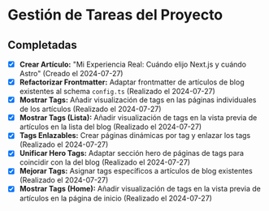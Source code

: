 # Gestión de Tareas del Proyecto

## Completadas

- [x] **Crear Artículo:** "Mi Experiencia Real: Cuándo elijo Next.js y cuándo Astro" (Creado el 2024-07-27)
- [x] **Refactorizar Frontmatter:** Adaptar frontmatter de artículos de blog existentes al schema `config.ts` (Realizado el 2024-07-27)
- [x] **Mostrar Tags:** Añadir visualización de tags en las páginas individuales de los artículos (Realizado el 2024-07-27)
- [x] **Mostrar Tags (Lista):** Añadir visualización de tags en la vista previa de artículos en la lista del blog (Realizado el 2024-07-27)
- [x] **Tags Enlazables:** Crear páginas dinámicas por tag y enlazar los tags (Realizado el 2024-07-27)
- [x] **Unificar Hero Tags:** Adaptar sección hero de páginas de tags para coincidir con la del blog (Realizado el 2024-07-27)
- [x] **Mejorar Tags:** Asignar tags específicos a artículos de blog existentes (Realizado el 2024-07-27)
- [x] **Mostrar Tags (Home):** Añadir visualización de tags en la vista previa de artículos en la página de inicio (Realizado el 2024-07-27)
